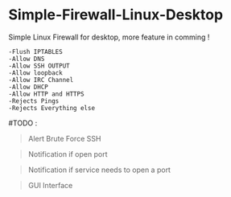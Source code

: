# Simple-Firewall-Linux-Desktop
Simple Linux Firewall for desktop, more feature in comming !

	-Flush IPTABLES
	-Allow DNS
	-Allow SSH OUTPUT
	-Allow loopback
	-Allow IRC Channel
	-Allow DHCP
	-Allow HTTP and HTTPS
	-Rejects Pings
	-Rejects Everything else



#TODO : 
>Alert Brute Force SSH

>Notification if open port

>Notification if service needs to open a port

>GUI Interface
